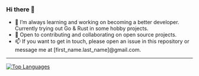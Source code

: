 ### Hi there 👋

- 🌱 I’m always learning and working on becoming a better developer. Currently trying out Go & Rust in some hobby projects.
- 👯 Open to contributing and collaborating on open source projects.
- 📫 If you want to get in touch, please open an issue in this repository or message me at [first_name.last_name]@gmail.com.

---

[![Top Languages](https://github-readme-stats.vercel.app/api/top-langs/?username=jeansibelius&layout=compact&count_private=true&show_icons=true&theme=radical)](https://github.com/anuraghazra/github-readme-stats)

<!-- [![Rafael's GitHub stats](https://github-readme-stats.vercel.app/api?username=jeansibelius&count_private=true&show_icons=true&theme=radical&custom_title=Github%20Stats)](https://github.com/anuraghazra/github-readme-stats) -->
